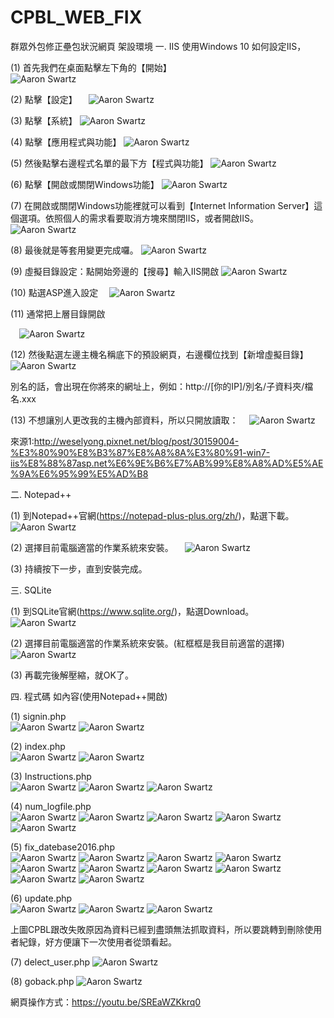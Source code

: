 # CPBL_WEB_FIX
群眾外包修正壘包狀況網頁
架設環境
一.	IIS
使用Windows 10 如何設定IIS， 


(1)	首先我們在桌面點擊左下角的【開始】  
![Aaron Swartz](https://raw.githubusercontent.com/fcu-d0495157/CPBL_WEB_FIX/master/my_img/11.jpg)


(2)	點擊【設定】 
 ![Aaron Swartz](https://raw.githubusercontent.com/fcu-d0495157/CPBL_WEB_FIX/master/my_img/12.jpg)
 
 
(3)	點擊【系統】 
![Aaron Swartz](https://raw.githubusercontent.com/fcu-d0495157/CPBL_WEB_FIX/master/my_img/13.jpg)


(4)	點擊【應用程式與功能】 
![Aaron Swartz](https://raw.githubusercontent.com/fcu-d0495157/CPBL_WEB_FIX/master/my_img/14.jpg)


(5)	然後點擊右邊程式名單的最下方【程式與功能】 
![Aaron Swartz](https://raw.githubusercontent.com/fcu-d0495157/CPBL_WEB_FIX/master/my_img/15.jpg)


(6)	點擊【開啟或關閉Windows功能】 
![Aaron Swartz](https://raw.githubusercontent.com/fcu-d0495157/CPBL_WEB_FIX/master/my_img/16.jpg)


(7)	在開啟或關閉Windows功能裡就可以看到【Internet Information Server】這個選項。依照個人的需求看要取消方塊來關閉IIS，或者開啟IIS。
![Aaron Swartz](https://raw.githubusercontent.com/fcu-d0495157/CPBL_WEB_FIX/master/my_img/17.jpg)


(8)	最後就是等套用變更完成囉。 
![Aaron Swartz](https://raw.githubusercontent.com/fcu-d0495157/CPBL_WEB_FIX/master/my_img/18.jpg)


(9)	虛擬目錄設定：點開始旁邊的【搜尋】輸入IIS開啟 
![Aaron Swartz](https://raw.githubusercontent.com/fcu-d0495157/CPBL_WEB_FIX/master/my_img/19.jpg)


(10)	點選ASP進入設定 
 ![Aaron Swartz](https://raw.githubusercontent.com/fcu-d0495157/CPBL_WEB_FIX/master/my_img/110.jpg)
 
 
(11)	通常把上層目錄開啟 


 ![Aaron Swartz](https://raw.githubusercontent.com/fcu-d0495157/CPBL_WEB_FIX/master/my_img/111.jpg)
 
 
(12)	然後點選左邊主機名稱底下的預設網頁，右邊欄位找到【新增虛擬目錄】 
 ![Aaron Swartz](https://raw.githubusercontent.com/fcu-d0495157/CPBL_WEB_FIX/master/my_img/112.jpg)
 
 
別名的話，會出現在你將來的網址上，例如：http://[你的IP]/別名/子資料夾/檔名.xxx
 
 
(13)	不想讓別人更改我的主機內部資料，所以只開放讀取：
 ![Aaron Swartz](https://raw.githubusercontent.com/fcu-d0495157/CPBL_WEB_FIX/master/my_img/113.jpg)
 

來源1:http://weselyong.pixnet.net/blog/post/30159004-%E3%80%90%E8%B3%87%E8%A8%8A%E3%80%91-win7-iis%E8%88%87asp.net%E6%9E%B6%E7%AB%99%E8%A8%AD%E5%AE%9A%E6%95%99%E5%AD%B8


二.	Notepad++


(1)	到Notepad++官網(https://notepad-plus-plus.org/zh/)，點選下載。
 ![Aaron Swartz](https://raw.githubusercontent.com/fcu-d0495157/CPBL_WEB_FIX/master/my_img/21.jpg)
 
 
(2)	選擇目前電腦適當的作業系統來安裝。
 ![Aaron Swartz](https://raw.githubusercontent.com/fcu-d0495157/CPBL_WEB_FIX/master/my_img/22.jpg)
 
 
(3)	持續按下一步，直到安裝完成。
 
 
三.	SQLite


(1)	到SQLite官網(https://www.sqlite.org/)，點選Download。 
 ![Aaron Swartz](https://raw.githubusercontent.com/fcu-d0495157/CPBL_WEB_FIX/master/my_img/31.jpg)
 

(2)	選擇目前電腦適當的作業系統來安裝。(紅框框是我目前適當的選擇) 
 ![Aaron Swartz](https://raw.githubusercontent.com/fcu-d0495157/CPBL_WEB_FIX/master/my_img/32.jpg)
 

(3)	再載完後解壓縮，就OK了。
 
 
四.	程式碼 如內容(使用Notepad++開啟)


(1)	signin.php   
![Aaron Swartz](https://raw.githubusercontent.com/fcu-d0495157/CPBL_WEB_FIX/master/my_img/41.jpg)
![Aaron Swartz](https://raw.githubusercontent.com/fcu-d0495157/CPBL_WEB_FIX/master/my_img/42.jpg)
  
  
(2)	index.php   
![Aaron Swartz](https://raw.githubusercontent.com/fcu-d0495157/CPBL_WEB_FIX/master/my_img/43.jpg)
![Aaron Swartz](https://raw.githubusercontent.com/fcu-d0495157/CPBL_WEB_FIX/master/my_img/44.jpg)
 
 
(3)	Instructions.php    
![Aaron Swartz](https://raw.githubusercontent.com/fcu-d0495157/CPBL_WEB_FIX/master/my_img/45.jpg)
![Aaron Swartz](https://raw.githubusercontent.com/fcu-d0495157/CPBL_WEB_FIX/master/my_img/46.jpg)
![Aaron Swartz](https://raw.githubusercontent.com/fcu-d0495157/CPBL_WEB_FIX/master/my_img/47.jpg)


(4)	num_logfile.php    
![Aaron Swartz](https://raw.githubusercontent.com/fcu-d0495157/CPBL_WEB_FIX/master/my_img/48.jpg)
![Aaron Swartz](https://raw.githubusercontent.com/fcu-d0495157/CPBL_WEB_FIX/master/my_img/49.jpg)
![Aaron Swartz](https://raw.githubusercontent.com/fcu-d0495157/CPBL_WEB_FIX/master/my_img/410.jpg)
![Aaron Swartz](https://raw.githubusercontent.com/fcu-d0495157/CPBL_WEB_FIX/master/my_img/411.jpg)
![Aaron Swartz](https://raw.githubusercontent.com/fcu-d0495157/CPBL_WEB_FIX/master/my_img/412.jpg)
 
 
(5)	fix_datebase2016.php         
![Aaron Swartz](https://raw.githubusercontent.com/fcu-d0495157/CPBL_WEB_FIX/master/my_img/413.jpg)
![Aaron Swartz](https://raw.githubusercontent.com/fcu-d0495157/CPBL_WEB_FIX/master/my_img/414.jpg)
![Aaron Swartz](https://raw.githubusercontent.com/fcu-d0495157/CPBL_WEB_FIX/master/my_img/415.jpg)
![Aaron Swartz](https://raw.githubusercontent.com/fcu-d0495157/CPBL_WEB_FIX/master/my_img/416.jpg)
![Aaron Swartz](https://raw.githubusercontent.com/fcu-d0495157/CPBL_WEB_FIX/master/my_img/417.jpg)
![Aaron Swartz](https://raw.githubusercontent.com/fcu-d0495157/CPBL_WEB_FIX/master/my_img/418.jpg)
![Aaron Swartz](https://raw.githubusercontent.com/fcu-d0495157/CPBL_WEB_FIX/master/my_img/419.jpg)
![Aaron Swartz](https://raw.githubusercontent.com/fcu-d0495157/CPBL_WEB_FIX/master/my_img/420.jpg)
![Aaron Swartz](https://raw.githubusercontent.com/fcu-d0495157/CPBL_WEB_FIX/master/my_img/421.jpg)
![Aaron Swartz](https://raw.githubusercontent.com/fcu-d0495157/CPBL_WEB_FIX/master/my_img/422.jpg)
 
 
(6)	update.php   
![Aaron Swartz](https://raw.githubusercontent.com/fcu-d0495157/CPBL_WEB_FIX/master/my_img/423.jpg)
![Aaron Swartz](https://raw.githubusercontent.com/fcu-d0495157/CPBL_WEB_FIX/master/my_img/424.jpg)
![Aaron Swartz](https://raw.githubusercontent.com/fcu-d0495157/CPBL_WEB_FIX/master/my_img/425.jpg)


上圖CPBL跟改失敗原因為資料已經到盡頭無法抓取資料，所以要跳轉到刪除使用者紀錄，好方便讓下一次使用者從頭看起。


(7)	delect_user.php 
![Aaron Swartz](https://raw.githubusercontent.com/fcu-d0495157/CPBL_WEB_FIX/master/my_img/426.jpg)

(8)	goback.php 
![Aaron Swartz](https://raw.githubusercontent.com/fcu-d0495157/CPBL_WEB_FIX/master/my_img/427.jpg)


網頁操作方式：https://youtu.be/SREaWZKkrq0

